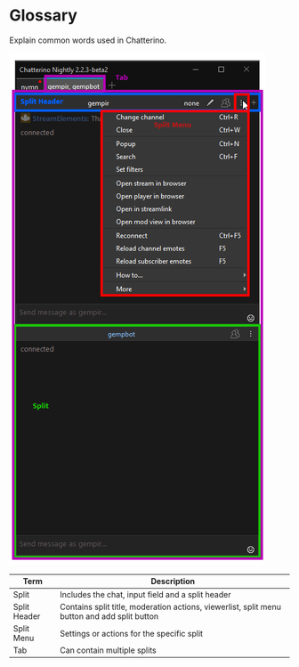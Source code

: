 # Glossary

Explain common words used in Chatterino.

![overview](images/glossary/overview.png)

|Term|Description|
|-|-|
|Split|Includes the chat, input field and a split header|
|Split Header|Contains split title, moderation actions, viewerlist, split menu button and add split button|
|Split Menu|Settings or actions for the specific split|
|Tab|Can contain multiple splits|
